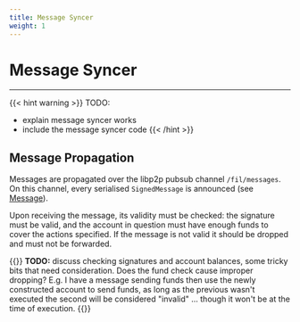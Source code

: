 ```yaml
---
title: Message Syncer
weight: 1
---
```


# Message Syncer
---

{{< hint warning >}}
TODO:

- explain message syncer works
- include the message syncer code
{{< /hint >}}


## Message Propagation

Messages are propagated over the libp2p pubsub channel `/fil/messages`. On this channel, every serialised `SignedMessage` is announced (see [Message](message)).

Upon receiving the message, its validity must be checked: the signature must be valid, and the account in question must have enough funds to cover the actions specified. If the message is not valid it should be dropped and must not be forwarded.

{{<hint warning>}}
**TODO:** discuss checking signatures and account balances, some tricky bits that need consideration. Does the fund check cause improper dropping? E.g. I have a message sending funds then use the newly constructed account to send funds, as long as the previous wasn't executed the second will be considered "invalid" ... though it won't be at the time of execution.
{{</hint>}}